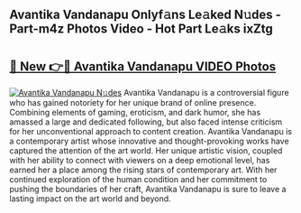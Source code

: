 ## Avantika Vandanapu Onlyf𝚊ns Le𝚊ked N𝚞des - Part-m4z Photos Video - Hot Part Le𝚊ks ixZtg

# <h2><a href="http://ab23987.deff.icu/?id=Avantika+Vandanapu">🔗 New 👉🔴 Avantika Vandanapu VIDEO Photos</a></h2>

[![Avantika Vandanapu N𝚞des](https://i.imgur.com/rIISA9y.gif)](http://ab23987.deff.icu/?id=Avantika+Vandanapu)
Avantika Vandanapu is a controversial figure who has gained notoriety for her unique brand of online presence. Combining elements of gaming, eroticism, and dark humor, she has amassed a large and dedicated following, but also faced intense criticism for her unconventional approach to content creation. Avantika Vandanapu is a contemporary artist whose innovative and thought-provoking works have captured the attention of the art world. Her unique artistic vision, coupled with her ability to connect with viewers on a deep emotional level, has earned her a place among the rising stars of contemporary art. With her continued exploration of the human condition and her commitment to pushing the boundaries of her craft, Avantika Vandanapu is sure to leave a lasting impact on the art world and beyond.
